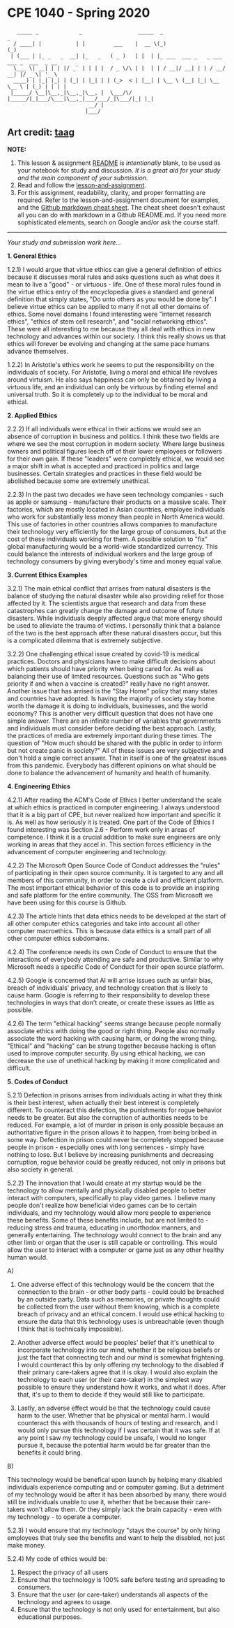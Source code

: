 # CPE 1040 - Spring 2020

```
   _____ _             _                  _____  _                        _             
  / ____| |           | |         ___    |  __ \(_)                      (_)            
 | (___ | |_ _   _  __| |_   _   ( _ )   | |  | |_ ___  ___ _   _ ___ ___ _  ___  _ __  
  \___ \| __| | | |/ _` | | | |  / _ \/\ | |  | | / __|/ __| | | / __/ __| |/ _ \| '_ \ 
  ____) | |_| |_| | (_| | |_| | | (_>  < | |__| | \__ \ (__| |_| \__ \__ \ | (_) | | | |
 |_____/ \__|\__,_|\__,_|\__, |  \___/\/ |_____/|_|___/\___|\__,_|___/___/_|\___/|_| |_|
                          __/ |                                                         
                         |___/                                                                                                                                                                             
```

Art credit: [taag](http://patorjk.com/software/taag/#p=display&f=Big&t=Study%20%26%20Discussion)
---

**NOTE:** 
1. This lesson & assignment [README](README.md) is _intentionally_ blank, to be used as your notebook for study and discussion. _It is a great aid for your study and the main component of your submission._
2. Read and follow the [lesson-and-assignment](lesson-and-assignment.md).
3. For this assignment, readability, clarity, and proper formatting are required. Refer to the lesson-and-assignment document for examples, and the [Github markdown cheat sheet](https://github.com/adam-p/markdown-here/wiki/Markdown-Cheatsheet). The cheat sheet doesn't exhaust all you can do with markdown in a Github README.md. If you need more sophisticated elements, search on Google and/or ask the course staff.
---
_Your study and submission work here..._

**1. General Ethics**

1.2.1) I would argue that virtue ethics can give a general definition of ethics because it discusses moral rules and asks questions such as what does it mean to live a "good" - or virtuous - life. One of these moral rules found in the virtue ethics entry of the encyclopedia gives a standard and general definition that simply states, "Do unto others as you would be done by". I believe virtue ethics can be applied to many if not all other domains of ethics. Some novel domains I found interesting were "internet research ethics", "ethics of stem cell research", and "social networking ethics". These were all interesting to me because they all deal with ethics in new technology and advances within our society. I think this really shows us that ethics will forever be evolving and changing at the same pace humans advance themselves. 

1.2.2) In Aristotle's ethics work he seems to put the responsibility on the individuals of society. For Aristotle, living a moral and ethical life revolves around virtuism. He also says happiness can only be obtained by living a virtuous life, and an individual can only be virtuous by finding eternal and universal truth. So it is completely up to the individual to be moral and ethical.

**2. Applied Ethics**

2.2.2) If all individuals were ethical in their actions we would see an absence of corruption in business and politics. I think these two fields are where we see the most corruption in modern society. Where large business owners and political figures leech off of their lower employees or followers for their own gain. If these "leaders" were completely ethical, we would see a major shift in what is accepted and practiced in politics and large businesses. Certain strategies and practices in these field would be abolished because some are extremely unethical.

2.2.3) In the past two decades we have seen technology companies - such as apple or samsung - manufacture their products on a massive scale. Their factories, which are mostly located in Asian countries, employee individuals who work for substantially less money than people in North America would. This use of factories in other countries allows companies to manufacture their technology very efficiently for the large group of consumers, but at the cost of these individuals working for them. A possible solution to "fix" global manufacturing would be a world-wide standardized currency. This could balance the interests of individual workers and the large group of technology consumers by giving everybody's time and money equal value.

**3. Current Ethics Examples**

3.2.1) The main ethical conflict that arrises from natural disasters is the balance of studying the natural disaster while also providing relief for those affected by it. The scientists argue that research and data from these catastrophes can greatly change the damage and outcome of future disasters. While individuals deeply affected argue that more energy should be used to alleviate the trauma of victims. I personally think that a balance of the two is the best approach after these natural disasters occur, but this is a complicated dilemma that is extremely subjective.

3.2.2) One challenging ethical issue created by covid-19 is medical practices. Doctors and physicians have to make difficult decisions about which patients should have priority when being cared for. As well as balancing their use of limited resources. Questions such as "Who gets priority if and when a vaccine is created?" really have no right answer. Another issue that has arrised is the "Stay Home" policy that many states and countries have adopted. Is having the majority of society stay home worth the damage it is doing to individuals, businesses, and the world economy? This is another very difficult question that does not have one simple answer. There are an infinite number of variables that governments and individuals must consider before deciding the best approach. Lastly, the practices of media are extremely important during these times. The question of "How much should be shared with the public in order to inform but not create panic in society?" All of these issues are very subjective and don't hold a single correct answer. That in itself is one of the greatest issues from this pandemic. Everybody has different opinions on what should be done to balance the advancement of humanity and health of humanity. 

**4. Engineering Ethics**

4.2.1) After reading the ACM's Code of Ethics I better understand the scale at which ethics is practiced in computer engineering. I always understood that it is a big part of CPE, but never realized how important and specific it is. As well as how seriously it is treated. One part of the Code of Ethics I found interesting was Section 2.6 - Perform work only in areas of competence. I think it is a crucial addition to make sure engineers are only working in areas that they accel in. This section forces efficiency in the advancement of computer engineering and technology. 

4.2.2) The Microsoft Open Source Code of Conduct addresses the "rules" of participating in their open source community. It is targeted to any and all members of this community, in order to create a civil and efficient platform. The most important ethical behavior of this code is to provide an inspiring and safe platform for the entire community. The OSS from Microsoft we have been using for this course is Github.

4.2.3) The article hints that data ethics needs to be developed at the start of all other computer ethics categories and take into account all other computer macroethics. This is because data ethics is a small part of all other computer ethics subdomains.

4.2.4) The conference needs its own Code of Conduct to ensure that the interactions of everybody attending are safe and productive. Similar to why Microsoft needs a specific Code of Conduct for their open source platform.

4.2.5) Google is concerned that AI will arrise issues such as unfair bias, breach of individuals' privacy, and technology creation that is likely to cause harm. Google is referring to their responsibility to develop these technologies in ways that don't create, or create these issues as little as possible. 

4.2.6) The term "ethical hacking" seems strange because people normally associate ethics with doing the good or right thing. People also normally associate the word hacking with causing harm, or doing the wrong thing. "Ethical" and "hacking" can be strung together because hacking is often used to improve computer security. By using ethical hacking, we can decrease the use of unethical hacking by making it more complicated and difficult. 

**5. Codes of Conduct**

5.2.1) Defection in prisons arrises from individuals acting in what they think is their best interest, when actually their best interest is completely different. To counteract this defection, the punishments for rogue behavior needs to be greater. But also the corruption of authorities needs to be reduced. For example, a lot of murder in prison is only possible because an authoritative figure in the prison allows it to happen, from being bribed in some way. Defection in prison could never be completely stopped because people in prison - especially ones with long sentences - simply have nothing to lose. But I believe by increasing punishments and decreasing corruption, rogue behavior could be greatly reduced, not only in prisons but also society in general. 

5.2.2) The innovation that I would create at my startup would be the technology to allow mentally and physically disabled people to better interact with computers, specifically to play video games. I believe many people don't realize how beneficial video games can be to certain individuals, and my technology would allow more people to experience these benefits. Some of these benefits include, but are not limited to - reducing stress and trauma, educating in unorthodox manners, and generally entertaining. The technology would connect to the brain and any other limb or organ that the user is still capable or controlling. This would allow the user to interact with a computer or game just as any other healthy human would.

A)

1. One adverse effect of this technology would be the concern that the connection to the brain - or other body parts - could could be breached by an outside party. Data such as memories, or private thoughts could be collected from the user without them knowing, which is a complete breach of privacy and an ethical concern. I would use ethical hacking to ensure the data that this technology uses is unbreachable (even though I think that is technically impossible).

2. Another adverse effect would be peoples' belief that it's unethical to incorporate technology into our mind, whether it be religious beliefs or just the fact that connecting tech and our mind is somewhat frightening. I would counteract this by only offering my technology to the disabled if their primary care-takers agree that it is okay. I would also explain the technology to each user (or their care-taker) in the simplest way possible to ensure they understand how it works, and what it does. After that, it's up to them to decide if they would still like to participate.

3. Lastly, an adverse effect would be that the technology could cause harm to the user. Whether that be physical or mental harm. I would counteract this with thousands of hours of testing and research, and I would only pursue this technology if I was certain that it was safe. If at any point I saw my technology could be unsafe, I would no longer pursue it, because the potential harm would be far greater than the benefits it could bring. 

B) 

This technology would be benefical upon launch by helping many disabled individuals experience computing and or computer gaming. But a detriment of my technology would be after it has been absorbed by many, there would still be individuals unable to use it, whether that be because their care-takers won't allow them. Or they simply lack the brain capacity - even with my technology - to operate a computer. 

5.2.3) I would ensure that my technology "stays the course" by only hiring employees that truly see the benefits and want to help the disabled, not just make money.

5.2.4) My code of ethics would be:
1. Respect the privacy of all users
2. Ensure that the technology is 100% safe before testing and spreading to consumers.
3. Ensure that the user (or care-taker) understands all aspects of the technology and agrees to usage.
4. Ensure that the technology is not only used for entertainment, but also educational purposes. 
